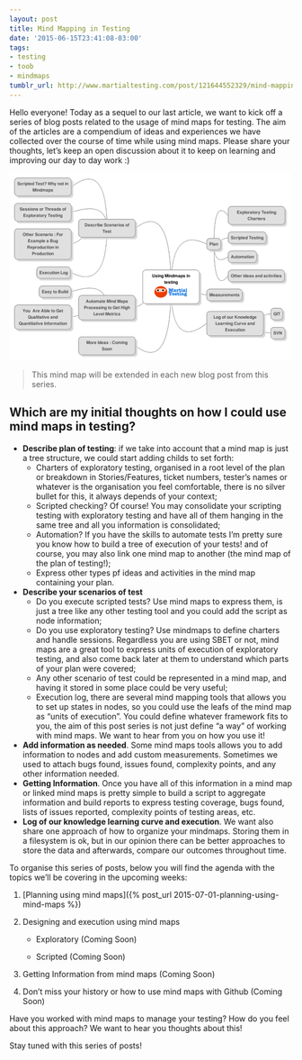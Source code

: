 ```yaml
---
layout: post
title: Mind Mapping in Testing
date: '2015-06-15T23:41:08-03:00'
tags:
- testing
- toob
- mindmaps
tumblr_url: http://www.martialtesting.com/post/121644552329/mind-mapping-in-testing
---
```

Hello everyone! Today as a sequel to our last article, we want to kick off a series of blog posts related to the usage of mind maps for testing. The aim of the articles are a compendium of ideas and experiences we have collected over the course of time while using mind maps. Please share your thoughts, let’s keep an open discussion about it to keep on learning and improving our day to day work :)

![Mindmaps in testing](/assets/mmtesting.png)

>This mind map will be extended in each new blog post from this series.

## Which are my initial thoughts on how I could use mind maps in testing?

- **Describe plan of testing**: if we take into account that a mind map is just a tree structure, we could start adding childs to set forth:
  * Charters of exploratory testing, organised in a root level of the plan or breakdown in Stories/Features, ticket numbers, tester’s names or whatever is the organisation you feel comfortable, there is no silver bullet for this, it always depends of your context;
  * Scripted checking? Of course! You may consolidate your scripting testing with exploratory testing and have all of them hanging in the same tree and all you information is consolidated;
  * Automation? If you have the skills to automate tests I’m pretty sure you know how to build a tree of execution of your tests! and of course, you may also link one mind map to another (the mind map of the plan of testing!);
  * Express other types pf ideas and activities in the mind map containing your plan.
- **Describe your scenarios of test**
  * Do you execute scripted tests? Use mind maps to express them, is just a tree like any other testing tool and you could add the script as node information;
  * Do you use exploratory testing? Use mindmaps to define charters and handle sessions. Regardless you are using SBET or not, mind maps are a great tool to express units of execution of exploratory testing, and also come back later at them to understand which parts of your plan were covered;
  * Any other scenario of test could be represented in a mind map, and having it stored in some place could be very useful;
  * Execution log, there are several mind mapping tools that allows you to set up states in nodes, so you could use the leafs of the mind map as “units of execution”. You could define whatever framework fits to you, the aim of this post series is not just define “a way” of working with mind maps. We want to hear from you on how you use it!
- **Add information as needed**. Some mind maps tools allows you to add information to nodes and add custom measurements.   Sometimes we used to attach bugs found, issues found, complexity points, and any other information needed.
- **Getting Information**. Once you have all of this information in a mind map or linked mind maps is pretty simple to build a script to aggregate information and build reports to express testing coverage, bugs found, lists of issues reported, complexity points of testing areas, etc.
- **Log of our knowledge learning curve and execution**. We want also share one approach of how to organize your mindmaps. Storing them in a filesystem is ok, but in our opinion there can be better approaches to store the data and afterwards, compare our outcomes throughout time.

To organise this series of posts, below you will find the agenda with the topics we’ll be covering in the upcoming weeks:

   1. [Planning using mind maps]({% post_url 2015-07-01-planning-using-mind-maps %})

   2. Designing and execution using mind maps

       * Exploratory (Coming Soon)

       * Scripted (Coming Soon)

   3. Getting Information from mind maps (Coming Soon)

   4. Don’t miss your history or how to use mind maps with Github (Coming Soon)


Have you worked with mind maps to manage your testing? How do you feel about this approach? We want to hear you thoughts about this!

Stay tuned with this series of posts!
